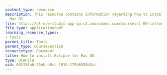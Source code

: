 ```yaml
---
content_type: resource
description: This resource contains information regarding how to install eclipse for
  Mac OS.
file: https://ol-ocw-studio-app-qa.s3.amazonaws.com/courses/1-00-introduction-to-computers-and-engineering-problem-solving-spring-2012/685158a625eba9ccf014179b6558d3cc_MIT1_00S12_Ins_Eclpse_Mac.pdf
file_type: application/pdf
learning_resource_types:
- Tools
parent_title: Tools
parent_type: CourseSection
resourcetype: Document
title: How to install Eclipse for Mac OS
type: OCWFile
uid: 685158a6-25eb-a9cc-f014-179b6558d3cc
---
```

